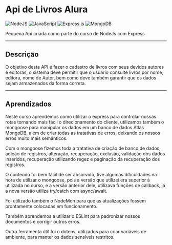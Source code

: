 # Api de Livros Alura

![NodeJS](https://img.shields.io/badge/node.js-6DA55F?style=for-the-badge&logo=node.js&logoColor=white)
![JavaScript](https://img.shields.io/badge/javascript-%23323330.svg?style=for-the-badge&logo=javascript&logoColor=%23F7DF1E)
![Express.js](https://img.shields.io/badge/express.js-%23404d59.svg?style=for-the-badge&logo=express&logoColor=%2361DAFB)
![MongoDB](https://img.shields.io/badge/MongoDB-%234ea94b.svg?style=for-the-badge&logo=mongodb&logoColor=white)

Pequena Api criada como parte do curso de NodeJs com Express

---

## Descrição
O objetivo desta API é fazer o cadastro de livros com seus devidos autores e editoras, o sistema deve permitir que o usuário consulte livros por nome, editora, nome de Autor, bem como deve também garantir que os dados sejam armazenados da forma correta.

---

## Aprendizados

Neste curso aprendemos como utilizar o express para controlar nossas rotas tornando mais fácil o direcionamento do cliente, utilizamos também o mongoose para manipular os dados em um banco de dados Atlas MongoDB, além de criar todas as tratativas de erros, deixando os nossos erros muito mais semânticos.

Com o mongoose fizemos toda a tratativa de criação de banco de dados, adição de registros, alteração, recuperação, exclusão, validação dos dados inseridos, recuperação utilizando regez e paginação da recuperação dos registros.

O conteúdo foi bem fácil de ser absorvido, tive algumas dificuldades na hora de utilizar o mongoose, pois a versão que utilizei era superior à utilizada no curso, e a versão anterior dele, utilizava funções de callback, já a nova versão utiliza try/catch com async/await.

Foi utilizado também o NodeMon para que as atualizações fossem prontamente colocadas em funcionamento.

Também aprendemos a utilizar o ESLint para padronizar nossos documentos e corrigir outros erros.

Outra ferramenta útil foi o dotenv, utilizados para criar variáveis de ambiente, para manter os dados sensíveis restritos.
